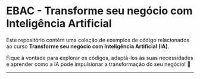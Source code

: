 # EBAC - Transforme seu negócio com Inteligência Artificial

Este repositório contém uma coleção de exemplos de código relacionados ao curso  **Transforme seu negócio com Inteligência Artificial (IA)**. 

Fique à vontade para explorar os códigos, adaptá-los às suas necessidades e aprender como a IA pode impulsionar a transformação do seu negócio! 🚀

---

